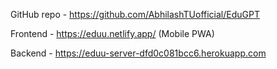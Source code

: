 GitHub repo - https://github.com/AbhilashTUofficial/EduGPT

Frontend - https://eduu.netlify.app/ (Mobile PWA)

Backend - https://eduu-server-dfd0c081bcc6.herokuapp.com